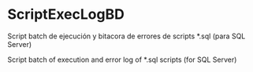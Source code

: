 # ScriptExecLogBD
Script batch de ejecución y bitacora de errores de scripts *.sql (para SQL Server)

Script batch of execution and error log of *.sql scripts (for SQL Server)
